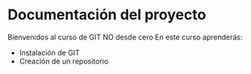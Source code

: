 # Documentación del proyecto

Bienvenidos al curso de GIT NO desde cero
En este curso aprenderás:
- Instalación de GIT
- Creación de un repositorio
